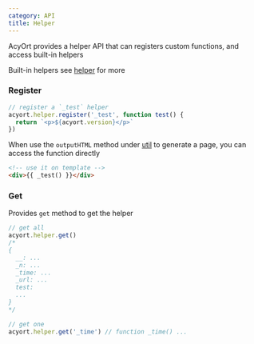 ```yaml
---
category: API
title: Helper
---
```


AcyOrt provides a helper API that can registers custom functions, and access built-in helpers

Built-in helpers see [helper](/docs/helper/) for more

### Register

```js
// register a `_test` helper
acyort.helper.register('_test', function test() {
  return `<p>${acyort.version}</p>`
})
```

When use the `outputHTML` method under [util](/api/util/) to generate a page, you can access the function directly

```html
<!-- use it on template -->
<div>{{ _test() }}</div>
```

### Get

Provides `get` method to get the helper

```js
// get all
acyort.helper.get()
/*
{
  __: ...
  _n: ...
  _time: ...
  _url: ...
  test:
  ...
}
*/

// get one
acyort.helper.get('_time') // function _time() ...
```
